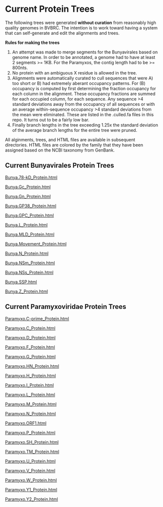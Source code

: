 # Current Protein Trees
The following trees were generated **without curation** from reasonably high quality genomes in BVBRC. The intention is to work toward having a system that can self-generate and edit the alignments and trees.<br> 

**Rules for making the trees** <br>
1.  An attempt was made to merge segments for the Bunyavirales based on genome name. In order to be annotated, a genome had to have at least 2 segments >= 1KB. For the Paramyxos, the contig length had to be >= 800nts.<br>
2.  No protein with an ambiguous X residue is allowed in the tree.<br>
3.  Alignments were automatically curated to cull sequences that were A) too short or B) had extremely aberant occupancy patterns. For (B) occupancy is computed by first determining the fraction occupancy for each column in the alignment.  These occupancy fractions are summed for each occupied column, for each sequence.  Any sequence >4 standard deviations away from the occupancy of all sequences or with an average within-sequence occupancy >4 standard deviations from the mean were eliminated.  These are listed in the .culled.fa files in this repo.  It turns out to be a fairly low bar.  
4.  Finally branch lengths in the tree exceeding 1.25x the standard deviation of the average branch lengths for the entire tree were pruned. <br>

All alginments, trees, and HTML files are available in subsequent directories. HTML files are colored by the family that they have been assigned based on the NCBI taxonomy from GenBank.


## Current Bunyavirales Protein Trees

[Bunya.78-kD_Protein.html](https://htmlpreview.github.io/?https://github.com/jimdavis1/Viral_Annotation/blob/main/Trees/June_2024/Bunyavirales/Bunya.78-kD_Protein.html)<br>

[Bunya.Gc_Protein.html](https://htmlpreview.github.io/?https://github.com/jimdavis1/Viral_Annotation/blob/main/Trees/June_2024/Bunyavirales/Bunya.Gc_Protein.html)<br>

[Bunya.Gn_Protein.html](https://htmlpreview.github.io/?https://github.com/jimdavis1/Viral_Annotation/blob/main/Trees/June_2024/Bunyavirales/Bunya.Gn_Protein.html)<br>

[Bunya.GP38_Protein.html](https://htmlpreview.github.io/?https://github.com/jimdavis1/Viral_Annotation/blob/main/Trees/June_2024/Bunyavirales/Bunya.GP38_Protein.html)<br>

[Bunya.GPC_Protein.html](https://htmlpreview.github.io/?https://github.com/jimdavis1/Viral_Annotation/blob/main/Trees/June_2024/Bunyavirales/Bunya.GPC_Protein.html)<br>

[Bunya.L_Protein.html](https://htmlpreview.github.io/?https://github.com/jimdavis1/Viral_Annotation/blob/main/Trees/June_2024/Bunyavirales/Bunya.L_Protein.html)<br>

[Bunya.MLD_Protein.html](https://htmlpreview.github.io/?https://github.com/jimdavis1/Viral_Annotation/blob/main/Trees/June_2024/Bunyavirales/Bunya.MLD_Protein.html)<br>

[Bunya.Movement_Protein.html](https://htmlpreview.github.io/?https://github.com/jimdavis1/Viral_Annotation/blob/main/Trees/June_2024/Bunyavirales/Bunya.Movement_Protein.html)<br>

[Bunya.N_Protein.html](https://htmlpreview.github.io/?https://github.com/jimdavis1/Viral_Annotation/blob/main/Trees/June_2024/Bunyavirales/Bunya.N_Protein.html)<br>

[Bunya.NSm_Protein.html](https://htmlpreview.github.io/?https://github.com/jimdavis1/Viral_Annotation/blob/main/Trees/June_2024/Bunyavirales/Bunya.NSm_Protein.html)<br>

[Bunya.NSs_Protein.html](https://htmlpreview.github.io/?https://github.com/jimdavis1/Viral_Annotation/blob/main/Trees/June_2024/Bunyavirales/Bunya.NSs_Protein.html)<br>

[Bunya.SSP.html](https://htmlpreview.github.io/?https://github.com/jimdavis1/Viral_Annotation/blob/main/Trees/June_2024/Bunyavirales/Bunya.SSP.html)<br>

[Bunya.Z_Protein.html](https://htmlpreview.github.io/?https://github.com/jimdavis1/Viral_Annotation/blob/main/Trees/June_2024/Bunyavirales/Bunya.Z_Protein.html)<br>



## Current Paramyxoviridae Protein Trees

[Paramyxo.C-prime_Protein.html](https://htmlpreview.github.io/?https://github.com/jimdavis1/Viral_Annotation/blob/main/Trees/June_2024/Paramyxoviridae/Paramyxo.C-prime_Protein.html)<br>

[Paramyxo.C_Protein.html](https://htmlpreview.github.io/?https://github.com/jimdavis1/Viral_Annotation/blob/main/Trees/June_2024/Paramyxoviridae/Paramyxo.C_Protein.html)<br>

[Paramyxo.D_Protein.html](https://htmlpreview.github.io/?https://github.com/jimdavis1/Viral_Annotation/blob/main/Trees/June_2024/Paramyxoviridae/Paramyxo.D_Protein.html)<br>

[Paramyxo.F_Protein.html](https://htmlpreview.github.io/?https://github.com/jimdavis1/Viral_Annotation/blob/main/Trees/June_2024/Paramyxoviridae/Paramyxo.F_Protein.html)<br>

[Paramyxo.G_Protein.html](https://htmlpreview.github.io/?https://github.com/jimdavis1/Viral_Annotation/blob/main/Trees/June_2024/Paramyxoviridae/Paramyxo.G_Protein.html)<br>

[Paramyxo.HN_Protein.html](https://htmlpreview.github.io/?https://github.com/jimdavis1/Viral_Annotation/blob/main/Trees/June_2024/Paramyxoviridae/Paramyxo.HN_Protein.html)<br>

[Paramyxo.H_Protein.html](https://htmlpreview.github.io/?https://github.com/jimdavis1/Viral_Annotation/blob/main/Trees/June_2024/Paramyxoviridae/Paramyxo.H_Protein.html)<br>

[Paramyxo.I_Protein.html](https://htmlpreview.github.io/?https://github.com/jimdavis1/Viral_Annotation/blob/main/Trees/June_2024/Paramyxoviridae/Paramyxo.I_Protein.html)<br>

[Paramyxo.L_Protein.html](https://htmlpreview.github.io/?https://github.com/jimdavis1/Viral_Annotation/blob/main/Trees/June_2024/Paramyxoviridae/Paramyxo.L_Protein.html)<br>

[Paramyxo.M_Protein.html](https://htmlpreview.github.io/?https://github.com/jimdavis1/Viral_Annotation/blob/main/Trees/June_2024/Paramyxoviridae/Paramyxo.M_Protein.html)<br>

[Paramyxo.N_Protein.html](https://htmlpreview.github.io/?https://github.com/jimdavis1/Viral_Annotation/blob/main/Trees/June_2024/Paramyxoviridae/Paramyxo.N_Protein.html)<br>

[Paramyxo.ORF1.html](https://htmlpreview.github.io/?https://github.com/jimdavis1/Viral_Annotation/blob/main/Trees/June_2024/Paramyxoviridae/Paramyxo.ORF1.html)<br>

[Paramyxo.P_Protein.html](https://htmlpreview.github.io/?https://github.com/jimdavis1/Viral_Annotation/blob/main/Trees/June_2024/Paramyxoviridae/Paramyxo.P_Protein.html)<br>

[Paramyxo.SH_Protein.html](https://htmlpreview.github.io/?https://github.com/jimdavis1/Viral_Annotation/blob/main/Trees/June_2024/Paramyxoviridae/Paramyxo.SH_Protein.html)<br>

[Paramyxo.TM_Protein.html](https://htmlpreview.github.io/?https://github.com/jimdavis1/Viral_Annotation/blob/main/Trees/June_2024/Paramyxoviridae/Paramyxo.TM_Protein.html)<br>

[Paramyxo.U_Protein.html](https://htmlpreview.github.io/?https://github.com/jimdavis1/Viral_Annotation/blob/main/Trees/June_2024/Paramyxoviridae/Paramyxo.U_Protein.html)<br>

[Paramyxo.V_Protein.html](https://htmlpreview.github.io/?https://github.com/jimdavis1/Viral_Annotation/blob/main/Trees/June_2024/Paramyxoviridae/Paramyxo.V_Protein.html)<br>

[Paramyxo.W_Protein.html](https://htmlpreview.github.io/?https://github.com/jimdavis1/Viral_Annotation/blob/main/Trees/June_2024/Paramyxoviridae/Paramyxo.W_Protein.html)<br>

[Paramyxo.Y1_Protein.html](https://htmlpreview.github.io/?https://github.com/jimdavis1/Viral_Annotation/blob/main/Trees/June_2024/Paramyxoviridae/Paramyxo.Y1_Protein.html)<br>

[Paramyxo.Y2_Protein.html](https://htmlpreview.github.io/?https://github.com/jimdavis1/Viral_Annotation/blob/main/Trees/June_2024/Paramyxoviridae/Paramyxo.Y2_Protein.html)<br>
